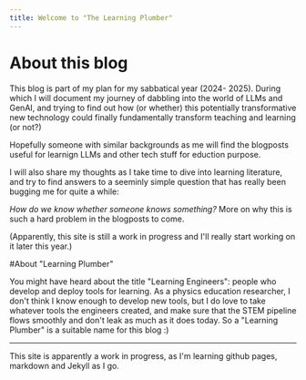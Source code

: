 ```yaml
---
title: Welcome to "The Learning Plumber"
---
```


# About this blog

This blog is part of my plan for my sabbatical year (2024- 2025). During which I will document my journey of dabbling into the world of LLMs and GenAI, and trying to find out how (or whether) this potentially transformative new technology could finally fundamentally transform teaching and learning (or not?) 

Hopefully someone with similar backgrounds as me will find the blogposts useful for learnign LLMs and other tech stuff for eduction purpose.

I will also share my thoughts as I take time to dive into learning literature, and try to find answers to a seeminly simple question that has really been bugging me for quite a while: 

  *How do we know whether someone knows something?*
More on why this is such a hard problem in the blogposts to come.

(Apparently, this site is still a work in progress and I'll really start working on it later this year.)

#About "Learning Plumber"

You might have heard about the title "Learning Engineers": people who develop and deploy tools for learning. As a physics education researcher, I don't think I know enough to develop new tools, but I do love to take whatever tools the engineers created, and make sure that the STEM pipeline flows smoothly and don't leak as much as it does today. So a "Learning Plumber" is a suitable name for this blog :)

---

This site is apparently a work in progress, as I'm learning github pages, markdown and Jekyll as I go.
